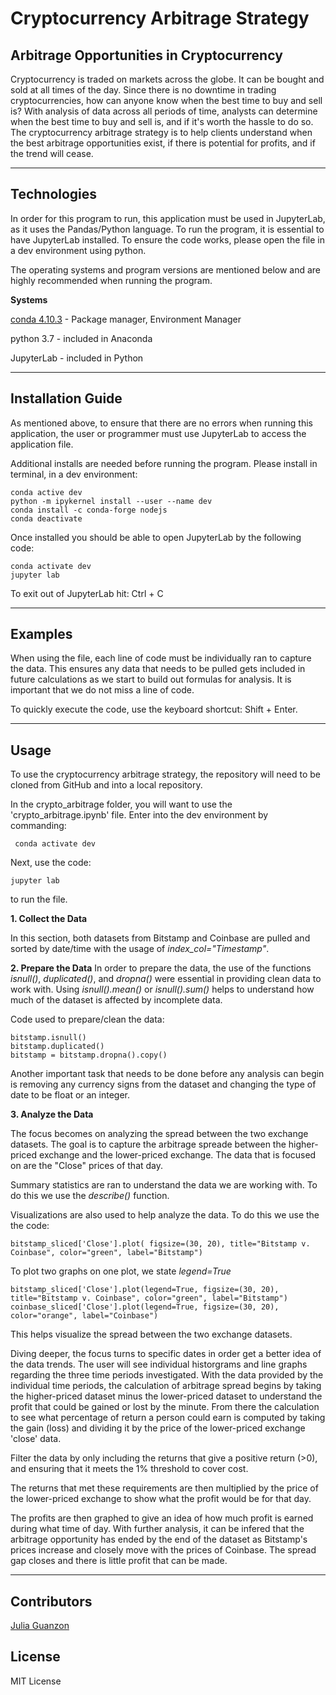# Cryptocurrency Arbitrage Strategy
## Arbitrage Opportunities in Cryptocurrency

Cryptocurrency is traded on markets across the globe. It can be bought and sold at all times of the day. Since there is no downtime in trading cryptocurrencies, how can anyone know when the best time to buy and sell is? With analysis of data across all periods of time, analysts can determine when the best time to buy and sell is, and if it's worth the hassle to do so. The cryptocurrency arbitrage strategy is to help clients understand when the best arbitrage opportunities exist, if there is potential for profits, and if the trend will cease.

---

## Technologies

In order for this program to run, this application must be used in JupyterLab, as it uses the Pandas/Python language. To run the program, it is essential to have JupyterLab installed. To ensure the code works, please open the file in a dev environment using python.

The operating systems and program versions are mentioned below and are highly recommended when running the program.

**Systems**

[conda 4.10.3](https://docs.anaconda.com/anaconda/install/index.html) - Package manager, Environment Manager

python 3.7 - included in Anaconda

JupyterLab - included in Python


---

## Installation Guide

As mentioned above, to ensure that there are no errors when running this application, the user or programmer must use JupyterLab to access the application file. 

Additional installs are needed before running the program. Please install in terminal, in a dev environment:

```JupyterLab
conda active dev
python -m ipykernel install --user --name dev
conda install -c conda-forge nodejs
conda deactivate

```
Once installed you should be able to open JupyterLab by the following code:

```
conda activate dev
jupyter lab
```

To exit out of JupyterLab hit: Ctrl + C

---

## Examples

When using the file, each line of code must be individually ran to capture the data. This ensures any data that needs to be pulled gets included in future calculations as we start to build out formulas for analysis. It is important that we do not miss a line of code.

To quickly execute the code, use the keyboard shortcut: Shift + Enter.


---

## Usage

To use the cryptocurrency arbitrage strategy, the repository will need to be cloned from GitHub and into a local repository.

In the crypto_arbitrage folder, you will want to use the 'crypto_arbitrage.ipynb' file. Enter into the dev environment by commanding: 

```
 conda activate dev
```
Next, use the code:

```
jupyter lab
```
to run the file.


**1. Collect the Data**

In this section, both datasets from Bitstamp and Coinbase are pulled and sorted by date/time with the usage of *index_col="Timestamp"*.



**2. Prepare the Data**
In order to prepare the data, the use of the functions *isnull()*, *duplicated()*, and *dropna()* were essential in providing clean data to work with. Using *isnull().mean()* or *isnull().sum()* helps to understand how much of the dataset is affected by incomplete data.


Code used to prepare/clean the data:

```
bitstamp.isnull()
bitstamp.duplicated()
bitstamp = bitstamp.dropna().copy()

```

Another important task that needs to be done before any analysis can begin is removing any currency signs from the dataset and changing the type of date to be float or an integer.




**3. Analyze the Data**

The focus becomes on analyzing the spread between the two exchange datasets. The goal is to capture the arbitrage spreade between the higher-priced exchange and the lower-priced exchange. The data that is focused on are the "Close" prices of that day.


Summary statistics are ran to understand the data we are working with. To do this we use the *describe()* function.



Visualizations are also used to help analyze the data. To do this we use the the code:

```
bitstamp_sliced['Close'].plot( figsize=(30, 20), title="Bitstamp v. Coinbase", color="green", label="Bitstamp")

```

To plot two graphs on one plot, we state *legend=True*
```
bitstamp_sliced['Close'].plot(legend=True, figsize=(30, 20), title="Bitstamp v. Coinbase", color="green", label="Bitstamp")
coinbase_sliced['Close'].plot(legend=True, figsize=(30, 20), color="orange", label="Coinbase")

```

This helps visualize the spread between the two exchange datasets.


Diving deeper, the focus turns to specific dates in order get a better idea of the data trends. The user will see individual historgrams and line graphs regarding the three time periods investigated. With the data provided by the individual time periods, the calculation of arbitrage spread begins by taking the higher-priced dataset minus the lower-priced dataset to understand the profit that could be gained or lost by the minute. From there the calculation to see what percentage of return a person could earn is computed by taking the gain (loss) and dividing it by the price of the lower-priced exchange 'close' data.

Filter the data by only including the returns that give a positive return (>0), and ensuring that it meets the 1% threshold to cover cost.

The returns that met these requirements are then multiplied by the price of the lower-priced exchange to show what the profit would be for that day.

The profits are then graphed to give an idea of how much profit is earned during what time of day. With further analysis, it can be infered that the arbitrage opportunity has ended by the end of the dataset as Bitstamp's prices increase and closely move with the prices of Coinbase. The spread gap closes and there is little profit that can be made.

---

## Contributors

[Julia Guanzon](www.linkedin.com/in/julia-guanzon)

## License

MIT License